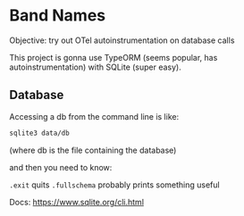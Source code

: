 # Band Names

Objective: try out OTel autoinstrumentation on database calls

This project is gonna use TypeORM (seems popular, has autoinstrumentation) with SQLite (super easy).

## Database

Accessing a db from the command line is like:

```bash
sqlite3 data/db
```

(where db is the file containing the database)

and then you need to know:

`.exit` quits
`.fullschema` probably prints something useful

Docs: https://www.sqlite.org/cli.html
